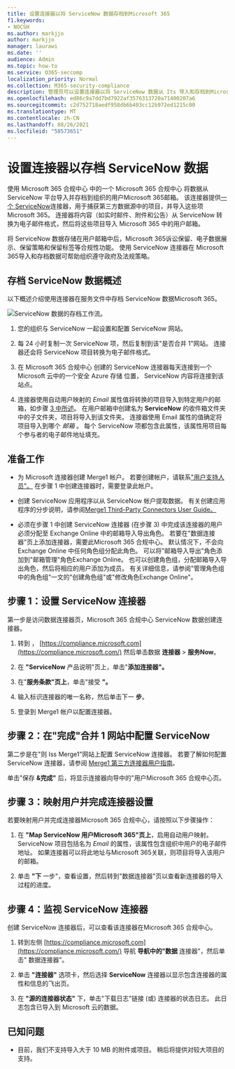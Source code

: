 ```yaml
---
title: 设置连接器以将 ServiceNow 数据存档到Microsoft 365
f1.keywords:
- NOCSH
ms.author: markjjo
author: markjjo
manager: laurawi
ms.date: ''
audience: Admin
ms.topic: how-to
ms.service: O365-seccomp
localization_priority: Normal
ms.collection: M365-security-compliance
description: 管理员可以设置连接器以将 ServiceNow 数据从 Its 导入和存档到Microsoft 365。 通过此连接器，可以在 Microsoft 365 中存档来自第三方数据源Microsoft 365。 在存档此数据后，可以使用合规性功能（如合法保留、内容搜索和保留策略）管理第三方数据。
ms.openlocfilehash: ed86c9a7dd7bd7922af3576313720a71400207a6
ms.sourcegitcommit: c2d752718aedf958db6b403cc12b972ed1215c00
ms.translationtype: MT
ms.contentlocale: zh-CN
ms.lasthandoff: 08/26/2021
ms.locfileid: "58573651"
---
```

# <a name="set-up-a-connector-to-archive-servicenow-data"></a>设置连接器以存档 ServiceNow 数据

使用 Microsoft 365 合规中心 中的一个 Microsoft 365 合规中心 将数据从 ServiceNow 平台导入并存档到组织的用户Microsoft 365邮箱。 该连接器提供[一个 ServiceNow](https://globanet.com/servicenow/)连接器，用于捕获第三方数据源中的项目，并导入这些项Microsoft 365。 连接器将内容（如实时邮件、附件和公告）从 ServiceNow 转换为电子邮件格式，然后将这些项目导入 Microsoft 365 中的用户邮箱。

将 ServiceNow 数据存储在用户邮箱中后，Microsoft 365诉讼保留、电子数据展示、保留策略和保留标签等合规性功能。 使用 ServiceNow 连接器在 Microsoft 365导入和存档数据可帮助组织遵守政府及法规策略。

## <a name="overview-of-archiving-servicenow-data"></a>存档 ServiceNow 数据概述

以下概述介绍使用连接器在服务文件中存档 ServiceNow 数据Microsoft 365。

![ServiceNow 数据的存档工作流。](../media/ServiceNowConnectorWorkflow.png)

1. 您的组织与 ServiceNow 一起设置和配置 ServiceNow 网站。

2. 每 24 小时复制一次 ServiceNow 项，然后复制到该"是否合并 1"网站。 连接器还会将 ServiceNow 项目转换为电子邮件格式。

3. 在 Microsoft 365 合规中心 创建的 ServiceNow 连接器每天连接到一个 Microsoft 云中的一个安全 Azure 存储 位置， ServiceNow 内容将连接到该站点。

4. 连接器使用自动用户映射的 *Email* 属性值将转换的项目导入到特定用户的邮箱，如步骤 [3 中所述](#step-3-map-users-and-complete-the-connector-setup)。 在用户邮箱中创建名为 **ServiceNow** 的收件箱文件夹中的子文件夹，项目将导入到该文件夹。 连接器使用 Email 属性的值确定将项目导入到哪个 *邮箱* 。 每个 ServiceNow 项都包含此属性，该属性用项目每个参与者的电子邮件地址填充。

## <a name="before-you-begin"></a>准备工作

- 为 Microsoft 连接器创建 Merge1 帐户。 若要创建帐户，请联系["用户支持人员"。](https://www.veritas.com/content/support/) 在步骤 1 中创建连接器时，需要登录此帐户。

- 创建 ServiceNow 应用程序以从 ServiceNow 帐户提取数据。 有关创建应用程序的分步说明，请参阅[Merge1 Third-Party Connectors User Guide。](https://docs.ms.merge1.globanetportal.com/Merge1%20Third-Party%20Connectors%20ServiceNow%20User%20Guide%20.pdf)

- 必须在步骤 1 中创建 ServiceNow 连接器 (在步骤 3) 中完成该连接器的用户必须分配至 Exchange Online 中的邮箱导入导出角色。 若要在"数据连接器"页上添加连接器，需要此Microsoft 365 合规中心。 默认情况下，不会向 Exchange Online 中任何角色组分配此角色。 可以将"邮箱导入导出"角色添加到"邮箱管理"角色Exchange Online。 也可以创建角色组，分配邮箱导入导出角色，然后将相应的用户添加为成员。 有关详细信息，请参阅"管理角色[](/Exchange/permissions-exo/role-groups#create-role-groups)组中的角色组[](/Exchange/permissions-exo/role-groups#modify-role-groups)"一文的"创建角色组"或"修改角色Exchange Online"。

## <a name="step-1-set-up-the-servicenow-connector"></a>步骤 1：设置 ServiceNow 连接器

第一步是访问数据连接器页，Microsoft 365 合规中心 ServiceNow 数据创建连接器。 

1. 转到 ， [https://compliance.microsoft.com](https://compliance.microsoft.com/) 然后单击数据 **连接器**  >  **服务Now**。

2. 在 **"ServiceNow** 产品说明"页上，单击"**添加连接器"。**

3. 在"**服务条款"页上**，单击"接受 **"。**

4. 输入标识连接器的唯一名称，然后单击下一 **步**。

5. 登录到 Merge1 帐户以配置连接器。

## <a name="step-2-configure-the-servicenow-on-the-veritas-merge1-site"></a>步骤 2：在"完成"合并 1 网站中配置 ServiceNow

第二步是在"则 Iss Merge1"网站上配置 ServiceNow 连接器。 若要了解如何配置 ServiceNow 连接器，请参阅 [Merge1 第三方连接器用户指南](https://docs.ms.merge1.globanetportal.com/Merge1%20Third-Party%20Connectors%20ServiceNow%20User%20Guide%20.pdf)。

单击"保存 **&完成"** 后，将显示连接器向导中的"用户Microsoft 365 合规中心页。

## <a name="step-3-map-users-and-complete-the-connector-setup"></a>步骤 3：映射用户并完成连接器设置

若要映射用户并完成连接器Microsoft 365 合规中心，请按照以下步骤操作：

1. 在 **"Map ServiceNow 用户Microsoft 365"页上**，启用自动用户映射。 ServiceNow 项目包括名为 *Email* 的属性，该属性包含组织中用户的电子邮件地址。 如果连接器可以将此地址与Microsoft 365关联，则项目将导入该用户的邮箱。

2. 单击 **"下** 一步"，查看设置，然后转到"数据连接器"页以查看新连接器的导入过程的进度。

## <a name="step-4-monitor-the-servicenow-connector"></a>步骤 4：监视 ServiceNow 连接器

创建 ServiceNow 连接器后，可以查看该连接器在Microsoft 365 合规中心。

1. 转到左侧 [https://compliance.microsoft.com](https://compliance.microsoft.com/) 导航 **导航中的"数据** 连接器"，然后单击" 数据连接器"。

2. 单击 **"连接器"** 选项卡，然后选择 **ServiceNow** 连接器以显示包含连接器的属性和信息的飞出页。

3. 在 **"源的连接器状态"** 下，单击"下载日志"链接 (或) 连接器的状态日志。 此日志包含已导入到 Microsoft 云的数据。

## <a name="known-issues"></a>已知问题

- 目前，我们不支持导入大于 10 MB 的附件或项目。 稍后将提供对较大项目的支持。